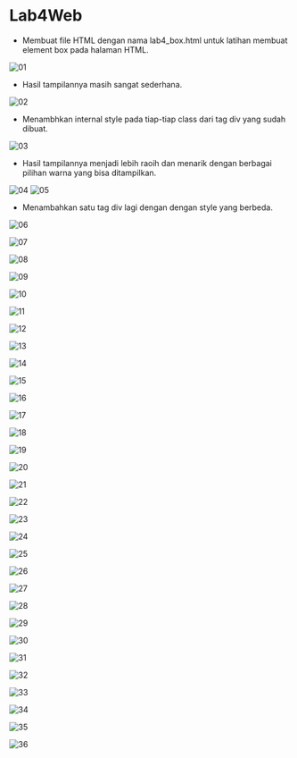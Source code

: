 # Lab4Web
+ Membuat file HTML dengan nama lab4_box.html untuk latihan membuat element box pada halaman HTML.

![01](https://user-images.githubusercontent.com/56189248/115938709-c07f1a80-a4c5-11eb-873b-cc2259462e4e.png)

+ Hasil tampilannya masih sangat sederhana.

![02](https://user-images.githubusercontent.com/56189248/115938711-c07f1a80-a4c5-11eb-8cd2-8a3d9066dc94.png)

+ Menambhkan internal style pada tiap-tiap class dari tag div yang sudah dibuat.

![03](https://user-images.githubusercontent.com/56189248/115938712-c117b100-a4c5-11eb-876e-49f23ad9d4d1.png)

+ Hasil tampilannya menjadi lebih raoih dan menarik dengan berbagai pilihan warna yang bisa ditampilkan.

![04](https://user-images.githubusercontent.com/56189248/115938713-c1b04780-a4c5-11eb-8908-16d7f4fb6f47.png)
![05](https://user-images.githubusercontent.com/56189248/115938717-c1b04780-a4c5-11eb-8110-373f907d372a.png)

+ Menambahkan satu tag div lagi dengan dengan style yang berbeda.

![06](https://user-images.githubusercontent.com/56189248/115938718-c248de00-a4c5-11eb-9d5c-33451e60cc81.png)

![07](https://user-images.githubusercontent.com/56189248/115938720-c2e17480-a4c5-11eb-977b-24a797ead618.png)

![08](https://user-images.githubusercontent.com/56189248/115938721-c37a0b00-a4c5-11eb-8f73-7047001bc422.png)

![09](https://user-images.githubusercontent.com/56189248/115938722-c412a180-a4c5-11eb-98b8-275c838fc336.png)

![10](https://user-images.githubusercontent.com/56189248/115938724-c412a180-a4c5-11eb-9138-3a638d028c3f.png)

![11](https://user-images.githubusercontent.com/56189248/115938726-c4ab3800-a4c5-11eb-9fbc-7a094ec2be18.png)

![12](https://user-images.githubusercontent.com/56189248/115938673-b65d1c00-a4c5-11eb-9523-6a820ffef1bd.png)

![13](https://user-images.githubusercontent.com/56189248/115938674-b78e4900-a4c5-11eb-99ca-711bcfe8c38e.png)

![14](https://user-images.githubusercontent.com/56189248/115938675-b826df80-a4c5-11eb-8c28-181e73cc8454.png)

![15](https://user-images.githubusercontent.com/56189248/115938677-b8bf7600-a4c5-11eb-8542-087693dd7e8c.png)

![16](https://user-images.githubusercontent.com/56189248/115938678-b8bf7600-a4c5-11eb-8150-28835fd7627d.png)

![17](https://user-images.githubusercontent.com/56189248/115938680-b9580c80-a4c5-11eb-8a94-d5d654fe3764.png)

![18](https://user-images.githubusercontent.com/56189248/115938682-b9f0a300-a4c5-11eb-8565-bba88c58f0d8.png)

![19](https://user-images.githubusercontent.com/56189248/115938683-b9f0a300-a4c5-11eb-9cb8-778da0d8eab5.png)

![20](https://user-images.githubusercontent.com/56189248/115938684-ba893980-a4c5-11eb-925a-90fb60bc645b.png)

![21](https://user-images.githubusercontent.com/56189248/115938686-bb21d000-a4c5-11eb-991a-754443b29ebe.png)

![22](https://user-images.githubusercontent.com/56189248/115938687-bb21d000-a4c5-11eb-8fc5-57711430d5b0.png)

![23](https://user-images.githubusercontent.com/56189248/115938689-bbba6680-a4c5-11eb-8686-e06695bb7029.png)

![24](https://user-images.githubusercontent.com/56189248/115938690-bbba6680-a4c5-11eb-9451-45d17f7f3031.png)

![25](https://user-images.githubusercontent.com/56189248/115938693-bc52fd00-a4c5-11eb-886f-2ad4e1354a3d.png)

![26](https://user-images.githubusercontent.com/56189248/115938694-bceb9380-a4c5-11eb-9f68-aabf5dab7ef6.png)

![27](https://user-images.githubusercontent.com/56189248/115938696-bceb9380-a4c5-11eb-924d-e801d85bae60.png)

![28](https://user-images.githubusercontent.com/56189248/115938697-bd842a00-a4c5-11eb-8cda-c201b071ff97.png)

![29](https://user-images.githubusercontent.com/56189248/115938698-be1cc080-a4c5-11eb-9d82-f81aceb7c805.png)

![30](https://user-images.githubusercontent.com/56189248/115938699-be1cc080-a4c5-11eb-84c7-48bf4e296768.png)

![31](https://user-images.githubusercontent.com/56189248/115938701-beb55700-a4c5-11eb-80fd-84e02d05a98f.png)

![32](https://user-images.githubusercontent.com/56189248/115938703-beb55700-a4c5-11eb-87a2-178fda980841.png)

![33](https://user-images.githubusercontent.com/56189248/115950242-4d48c900-a504-11eb-9ac7-fc5cc0a33432.png)

![34](https://user-images.githubusercontent.com/56189248/115950245-4e79f600-a504-11eb-9985-8d48496a7cb1.png)

![35](https://user-images.githubusercontent.com/56189248/115938705-bf4ded80-a4c5-11eb-8187-dae5700b4afc.png)

![36](https://user-images.githubusercontent.com/56189248/115938707-bfe68400-a4c5-11eb-9583-4445f1c72641.png)

